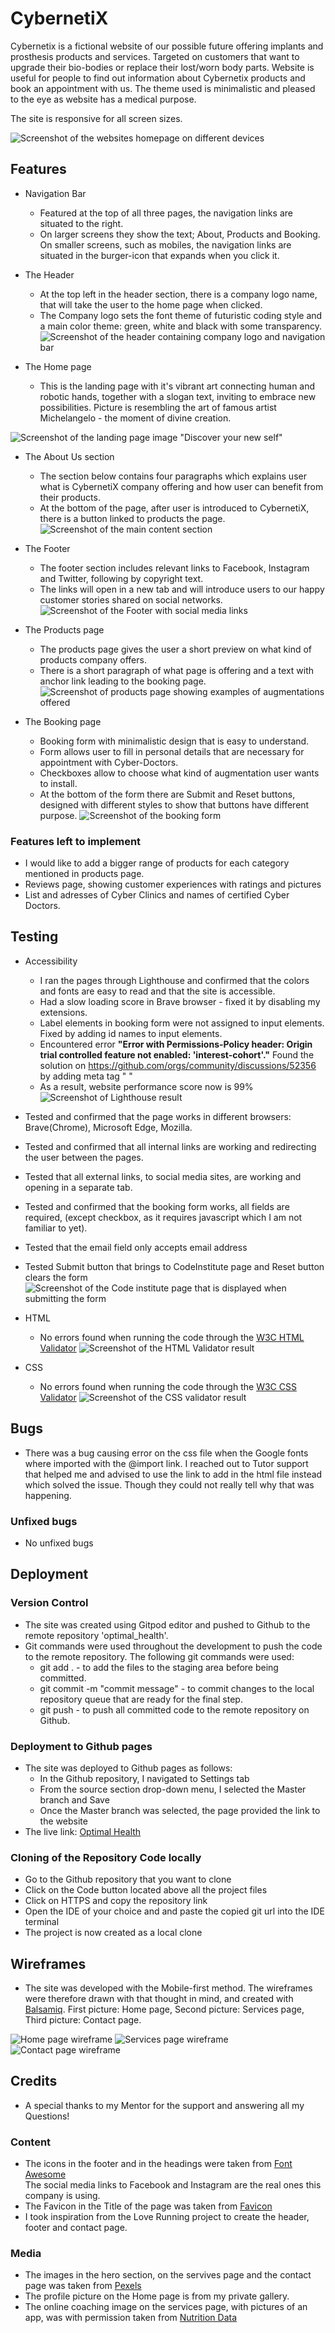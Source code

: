 # CybernetiX

Cybernetix is a fictional website of our possible future offering implants and prosthesis products and services. Targeted on customers that want to upgrade their bio-bodies or replace their lost/worn body parts. Website is useful for people to find out information about Cybernetix products and book an appointment with us. The theme used is minimalistic and pleased to the eye as website has a medical purpose.

The site is responsive for all screen sizes.

![Screenshot of the websites homepage on different devices](assets/images/mockup-readme.webp) 

## Features
* Navigation Bar
    -  Featured at the top of all three pages, the navigation links are situated to the right. 
    -  On larger screens they show the text; About, Products and Booking. On smaller screens, such as mobiles, the navigation links are situated in the burger-icon that expands when you click it.


* The Header
    -  At the top left in the header section, there is a company logo name, that will take the user to the home page when clicked.   
    -   The Company logo sets the font theme of futuristic coding style and a main color theme: green, white and black with some transparency.
![Screenshot of the header containing company logo and navigation bar](/assets/images/header-readme.png)

* The Home page
    -   This is the landing page with it's vibrant art connecting human and robotic hands, together with a slogan text, inviting to embrace new possibilities. Picture is resembling the art of famous artist Michelangelo - the moment of divine creation.

![Screenshot of the landing page image  "Discover your new self"](/assets/images/landing-readme.png)

* The About Us section
    -   The section below contains four paragraphs which explains user what is CybernetiX company offering and how user can benefit from their products.
    - At the bottom of the page, after user is introduced to CybernetiX, there is a button linked to products the page.
![Screenshot of the main content section](/assets/images/main-readme.png)


* The Footer
    -   The footer section includes relevant links to Facebook, Instagram and Twitter, following by copyright text.
    -   The links will open in a new tab and will introduce users to our happy customer stories shared on social networks.
![Screenshot of the Footer with social media links](/assets/images/footer-readme.png)

* The Products page
    -   The products page gives the user a short preview on what kind of products company offers.
    -   There is a short paragraph of what page is offering and a text with anchor link leading to the booking page.
![Screenshot of products page showing examples of augmentations offered](/assets/images/products-readme.png)

* The Booking page
    -   Booking form with minimalistic design that is easy to understand.
    -   Form allows user to fill in personal details that are necessary for appointment with Cyber-Doctors.
    -   Checkboxes allow to choose what kind of augmentation user wants to install.
    -   At the bottom of the form there are Submit and Reset buttons, designed with different styles to show that buttons have different purpose.
![Screenshot of the booking form](/assets/images/booking-readme.png)    

### Features left to implement
-   I would like to add a bigger range of products for each category mentioned in products page.
-   Reviews page, showing customer experiences with ratings and pictures
-   List and adresses of Cyber Clinics and names of certified Cyber Doctors.

## Testing
-   Accessibility
    -   I ran the pages through Lighthouse and confirmed that the colors and fonts are easy to read and that the site is accessible.
    -   Had a slow loading score in Brave browser - fixed it by disabling my extensions.
    -   Label elements in booking form were not assigned to input elements. Fixed by adding id names to input elements.
    -   Encountered error **"Error with Permissions-Policy header: Origin trial controlled feature not enabled: 'interest-cohort'."**
    Found the solution on https://github.com/orgs/community/discussions/52356 by adding meta tag " <meta http-equiv="Permissions-Policy" content="interest-cohort=()">"
    -   As a result, website performance score now is 99%
    ![Screenshot of Lighthouse result](/assets/images/lighthouse-readme.png)
 
-   Tested and confirmed that the page works in different browsers: Brave(Chrome), Microsoft Edge, Mozilla.
-   Tested and confirmed that all internal links are working and redirecting the user between the pages.
-   Tested that all external links, to social media sites, are working and opening in a separate tab.
-   Tested and confirmed that the booking form works, all fields are required, (except checkbox, as it requires javascript which I am not familiar to yet).
-   Tested that the email field only accepts email address
-   Tested Submit button that brings to CodeInstitute page and Reset button clears the form
![Screenshot of the Code institute page that is displayed when submitting the form](/assets/images/code-institute-submit-readme.png)

-   HTML
    -   No errors found when running the code through the [W3C HTML Validator](https://validator.w3.org/)
![Screenshot of the HTML Validator result](/assets/images/html_validator.png)

-   CSS
    -   No errors found when running the code through the [W3C CSS Validator](https://jigsaw.w3.org/css-validator/) 
![Screenshot of the CSS validator result](/assets/images/css_validator.png)    

## Bugs
-   There was a bug causing error on the css file when the Google fonts where imported with the @import link. 
I reached out to Tutor support that helped me and advised to use the link to add in the html file instead which solved the issue. Though they could not really tell why that was happening.
### Unfixed bugs
-   No unfixed bugs

## Deployment

### Version Control
-   The site was created using Gitpod editor and pushed to Github to the remote repository 'optimal_health'.
-   Git commands were used throughout the development to push the code to the remote repository. The following git commands were used:
    -   git add . - to add the files to the staging area before being committed.
    -   git commit -m "commit message" - to commit changes to the local repository queue that are ready for the final step.
    -   git push - to push all committed code to the remote repository on Github.

### Deployment to Github pages
-   The site was deployed to Github pages as follows:
    -   In the Github repository, I navigated to Settings tab
    -   From the source section drop-down menu, I selected the Master branch and Save
    -   Once the Master branch was selected, the page provided the link to the website
-   The live link: [Optimal Health](https://sophietiger.github.io/optimal_health/)

### Cloning of the Repository Code locally
-   Go to the Github repository that you want to clone
-   Click on the Code button located above all the project files
-   Click on HTTPS and copy the repository link
-   Open the IDE of your choice and and paste the copied git url into the IDE terminal
-   The project is now created as a local clone

## Wireframes
-   The site was developed with the Mobile-first method. The wireframes were therefore drawn with that thought in mind, and created with [Balsamiq](https://balsamiq.cloud/snx9v5f/pmhksri/rB1D0). First picture: Home page, Second picture: Services page, Third picture: Contact page.

![Home page wireframe](/assets/images/wireframe_index.png) ![Services page wireframe](/assets/images/wireframe_services.png) ![Contact page wireframe](/assets/images/wireframe_contact.png)

## Credits
-   A special thanks to my Mentor for the support and answering all my Questions!
### Content
-   The icons in the footer and in the headings were taken from [Font Awesome](https://fontawesome.com/)   
The social media links to Facebook and Instagram are the real ones this company is using.
-   The Favicon in the Title of the page was taken from [Favicon](https://favicon.io/emoji-favicons/)
-   I took inspiration from the Love Running project to create the header, footer and contact page.
### Media
-   The images in the hero section, on the servives page and the contact page was taken from [Pexels](https://www.pexels.com/)
-   The profile picture on the Home page is from my private gallery.
-   The online coaching image on the services page, with pictures of an app, was with permission taken from [Nutrition Data](https://nutritiondata.se/)




